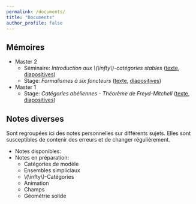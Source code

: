 ```yaml
---
permalink: /documents/
title: "Documents"
author_profile: false
---
```


Mémoires
--------

* Master 2
  * Séminaire: *Introduction aux \\(\infty\\)-catégories stables* ([texte](/files/memoires/m2-seminaire.pdf), [diapositives](/files/memoires/m2-seminaire-beamer.pdf))
  * Stage: *Formalismes à six foncteurs* ([texte](/files/memoires/m2-stage.pdf), [diapositives](/files/memoires/m2-stage-beamer.pdf))
* Master 1
  * Stage: *Catégories abéliennes - Théorème de Freyd-Mitchell* ([texte](/files/memoires/m1-stage.pdf), [diapositives](/files/memoires/m1-stage-beamer.pdf))

Notes diverses
--------------

Sont regroupées ici des notes personnelles sur différents sujets. Elles sont susceptibles de contenir des erreurs et de changer régulièrement.

* Notes disponibles:
* Notes en préparation:
  * Catégories de modèle
  * Ensembles simpliciaux
  * \\(\infty\\)-Catégories
  * Animation
  * Champs
  * Géométrie solide